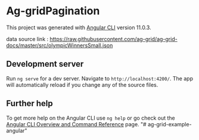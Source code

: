 # Ag-gridPagination

This project was generated with [Angular CLI](https://github.com/angular/angular-cli) version 11.0.3.

data source link : https://raw.githubusercontent.com/ag-grid/ag-grid-docs/master/src/olympicWinnersSmall.json

## Development server

Run `ng serve` for a dev server. Navigate to `http://localhost:4200/`. The app will automatically reload if you change any of the source files.



## Further help

To get more help on the Angular CLI use `ng help` or go check out the [Angular CLI Overview and Command Reference](https://angular.io/cli) page.
"# ag-grid-example-angular" 
